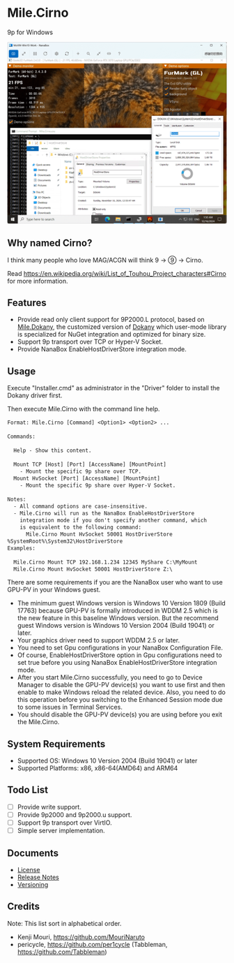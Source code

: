 ﻿# Mile.Cirno

9p for Windows

![Screenshot](Screenshot.png)

## Why named Cirno?

I think many people who love MAG/ACGN will think 9 -> ⑨ -> Cirno.

Read https://en.wikipedia.org/wiki/List_of_Touhou_Project_characters#Cirno for
more information.

## Features

- Provide read only client support for 9P2000.L protocol, based on
  [Mile.Dokany](https://github.com/ProjectMile/Mile.Dokany), the customized
  version of [Dokany](https://github.com/dokan-dev/dokany) which user-mode
  library is specialized for NuGet integration and optimized for binary size.
- Support 9p transport over TCP or Hyper-V Socket.
- Provide NanaBox EnableHostDriverStore integration mode.

## Usage

Execute "Installer.cmd" as administrator in the "Driver" folder to install the
Dokany driver first.

Then execute Mile.Cirno with the command line help.

```
Format: Mile.Cirno [Command] <Option1> <Option2> ...

Commands:

  Help - Show this content.

  Mount TCP [Host] [Port] [AccessName] [MountPoint]
    - Mount the specific 9p share over TCP.
  Mount HvSocket [Port] [AccessName] [MountPoint]
    - Mount the specific 9p share over Hyper-V Socket.

Notes:
  - All command options are case-insensitive.
  - Mile.Cirno will run as the NanaBox EnableHostDriverStore
    integration mode if you don't specify another command, which
    is equivalent to the following command:
      Mile.Cirno Mount HvSocket 50001 HostDriverStore %SystemRoot%\System32\HostDriverStore
Examples:

  Mile.Cirno Mount TCP 192.168.1.234 12345 MyShare C:\MyMount
  Mile.Cirno Mount HvSocket 50001 HostDriverStore Z:\
```

There are some requirements if you are the NanaBox user who want to use GPU-PV
in your Windows guest.

- The minimum guest Windows version is Windows 10 Version 1809 (Build 17763)
  because GPU-PV is formally introduced in WDDM 2.5 which is the new feature
  in this baseline Windows version. But the recommend guest Windows version is
  Windows 10 Version 2004 (Build 19041) or later.
- Your graphics driver need to support WDDM 2.5 or later.
- You need to set Gpu configurations in your NanaBox Configuration File.
- Of course, EnableHostDriverStore option in Gpu configurations need to set true
  before you using NanaBox EnableHostDriverStore integration mode.
- After you start Mile.Cirno successfully, you need to go to Device Manager to
  disable the GPU-PV device(s) you want to use first and then enable to make
  Windows reload the related device. Also, you need to do this operation before
  you switching to the Enhanced Session mode due to some issues in Terminal 
  Services.
- You should disable the GPU-PV device(s) you are using before you exit the
  Mile.Cirno.

## System Requirements

- Supported OS: Windows 10 Version 2004 (Build 19041) or later
- Supported Platforms: x86, x86-64(AMD64) and ARM64

## Todo List

- [ ] Provide write support.
- [ ] Provide 9p2000 and 9p2000.u support.
- [ ] Support 9p transport over VirtIO.
- [ ] Simple server implementation.

## Documents

- [License](License.md)
- [Release Notes](ReleaseNotes.md)
- [Versioning](Versioning.md)

## Credits

Note: This list sort in alphabetical order.

- Kenji Mouri, https://github.com/MouriNaruto
- pericycle, https://github.com/per1cycle
  (Tabbleman, https://github.com/Tabbleman)
